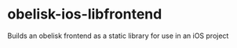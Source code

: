 # obelisk-ios-libfrontend

Builds an obelisk frontend as a static library for use in an iOS project
